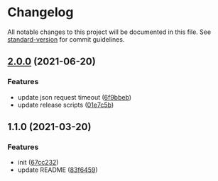 # Changelog

All notable changes to this project will be documented in this file. See [standard-version](https://github.com/conventional-changelog/standard-version) for commit guidelines.

## [2.0.0](https://github.com/islizeqiang/request-pure/compare/v1.1.0...v2.0.0) (2021-06-20)

### Features

- update json request timeout ([6f9bbeb](https://github.com/islizeqiang/request-pure/commit/6f9bbeb33b12e10b409a2cb583df46129e5b067c))
- update release scripts ([01e7c5b](https://github.com/islizeqiang/request-pure/commit/01e7c5b75528b0f0d5246c2acf42f04bd6b1de23))

## 1.1.0 (2021-03-20)

### Features

- init ([67cc232](https://github.com/islizeqiang/request-pure/commit/67cc2320bc8f0a5028539ee483cb4ab7e1a70137))
- update README ([83f6459](https://github.com/islizeqiang/request-pure/commit/83f645929f11937926ae298f23d4148e19c8b49c))

